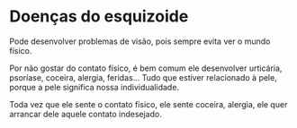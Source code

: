# Doenças do esquizoide

Pode desenvolver problemas de visão, pois sempre evita ver o mundo físico.

Por não gostar do contato físico, é bem comum ele desenvolver urticária, psoríase, coceira, alergia, feridas... Tudo que estiver relacionado à pele, porque a pele significa nossa individualidade.

Toda vez que ele sente o contato físico, ele sente coceira, alergia, ele quer arrancar dele aquele contato indesejado.
